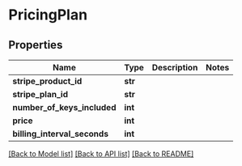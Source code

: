 # PricingPlan

## Properties
Name | Type | Description | Notes
------------ | ------------- | ------------- | -------------
**stripe_product_id** | **str** |  | 
**stripe_plan_id** | **str** |  | 
**number_of_keys_included** | **int** |  | 
**price** | **int** |  | 
**billing_interval_seconds** | **int** |  | 

[[Back to Model list]](../README.md#documentation-for-models) [[Back to API list]](../README.md#documentation-for-api-endpoints) [[Back to README]](../README.md)


